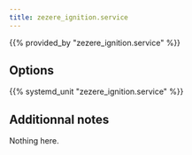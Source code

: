 ```yaml
---
title: zezere_ignition.service
---
```


{{% provided_by "zezere_ignition.service" %}}

## Options

{{% systemd_unit "zezere_ignition.service" %}}

## Additionnal notes

Nothing here.